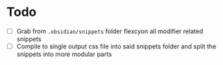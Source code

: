 # Todo
- [ ] Grab from `.obsidian/snippets` folder flexcyon all modifier related snippets
 - [ ] Compile to single output css file into said snippets folder and split the snippets into more modular parts